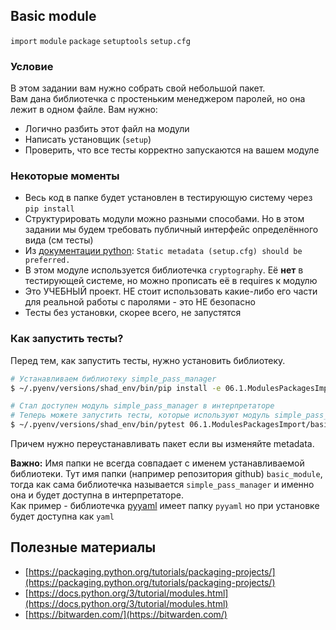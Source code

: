 ## Basic module

`import` `module` `package` `setuptools` `setup.cfg`

### Условие

В этом задании вам нужно собрать свой небольшой пакет.  
Вам дана библиотечка с простеньким менеджером паролей, но она лежит в одном файле. Вам нужно:

* Логично разбить этот файл на модули
* Написать установщик (`setup`)
* Проверить, что все тесты корректно запускаются на вашем модуле


### Некоторые моменты 

* Весь код в папке будет установлен в тестирующую систему через `pip install`
* Структурировать модули можно разными способами. Но в этом задании мы будем требовать публичный интерфейс определённого вида (см тесты)
* Из [документации python](https://packaging.python.org/tutorials/packaging-projects/#configuring-metadata): `Static metadata (setup.cfg) should be preferred.`
* В этом модуле используется библиотечка `cryptography`. Её **нет** в тестирующей системе, но можно прописать её в requires к модулю 
* Это УЧЕБНЫЙ проект. НЕ стоит использовать какие-либо его части для реальной работы с паролями - это НЕ безопасно
* Тесты без установки, скорее всего, не запустятся 


### Как запустить тесты?

Перед тем, как запустить тесты, нужно установить библиотеку.

```bash
# Устанавливаем библиотеку simple_pass_manager
$ ~/.pyenv/versions/shad_env/bin/pip install -e 06.1.ModulesPackagesImport/basic_module --force-reinstall

# Стал доступен модуль simple_pass_manager в интерпретаторе
# Теперь можете запустить тесты, которые используют модуль simple_pass_manager в импортах
$ ~/.pyenv/versions/shad_env/bin/pytest 06.1.ModulesPackagesImport/basic_module
```
Причем нужно переустанавливать пакет если вы изменяйте metadata.


**Важно:** Имя папки не всегда совпадает с именем устанавливаемой библиотеки. 
Тут имя папки (например репозитория github) `basic_module`, тогда как сама библиотечка называется `simple_pass_manager` и именно она и будет доступна в интерпретаторе.  
Как пример - библиотечка [pyyaml](https://github.com/yaml/pyyaml) имеет папку `pyyaml` но при установке будет доступна как `yaml`


## Полезные материалы 
* [https://packaging.python.org/tutorials/packaging-projects/](https://packaging.python.org/tutorials/packaging-projects/)
* [https://docs.python.org/3/tutorial/modules.html](https://docs.python.org/3/tutorial/modules.html)
* [https://bitwarden.com/](https://bitwarden.com/)
